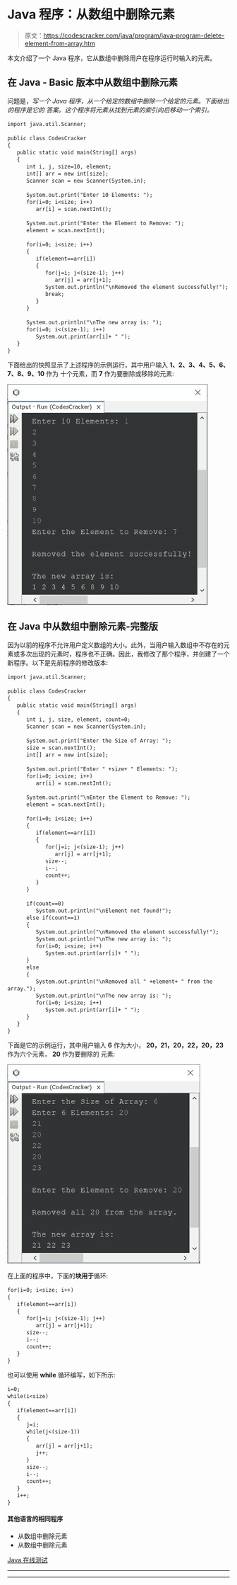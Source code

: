 # Java 程序：从数组中删除元素

> 原文：<https://codescracker.com/java/program/java-program-delete-element-from-array.htm>

本文介绍了一个 Java 程序，它从数组中删除用户在程序运行时输入的元素。

## 在 Java - Basic 版本中从数组中删除元素

问题是，*写一个 Java 程序，从一个给定的数组中删除一个给定的元素。下面给出的程序是它的 答案。这个程序将元素从找到元素的索引向后移动一个索引。*

```
import java.util.Scanner;

public class CodesCracker
{
   public static void main(String[] args)
   {
      int i, j, size=10, element;
      int[] arr = new int[size];
      Scanner scan = new Scanner(System.in);

      System.out.print("Enter 10 Elements: ");
      for(i=0; i<size; i++)
         arr[i] = scan.nextInt();

      System.out.print("Enter the Element to Remove: ");
      element = scan.nextInt();

      for(i=0; i<size; i++)
      {
         if(element==arr[i])
         {
            for(j=i; j<(size-1); j++)
               arr[j] = arr[j+1];
            System.out.println("\nRemoved the element successfully!");
            break;
         }
      }

      System.out.println("\nThe new array is: ");
      for(i=0; i<(size-1); i++)
         System.out.print(arr[i]+ " ");
   }
}
```

下面给出的快照显示了上述程序的示例运行，其中用户输入 **1、2、3、4、5、6、7、8、9、10** 作为 十个元素，而 **7** 作为要删除或移除的元素:

![java remove element from array](img/90215b16e69c968fb179896cbb7d6d4f.png)

## 在 Java 中从数组中删除元素-完整版

因为以前的程序不允许用户定义数组的大小。此外，当用户输入数组中不存在的元素或多次出现的元素时，程序也不正确。因此，我修改了那个程序，并创建了一个新程序。以下是先前程序的修改版本:

```
import java.util.Scanner;

public class CodesCracker
{
   public static void main(String[] args)
   {
      int i, j, size, element, count=0;
      Scanner scan = new Scanner(System.in);

      System.out.print("Enter the Size of Array: ");
      size = scan.nextInt();
      int[] arr = new int[size];

      System.out.print("Enter " +size+ " Elements: ");
      for(i=0; i<size; i++)
         arr[i] = scan.nextInt();

      System.out.print("\nEnter the Element to Remove: ");
      element = scan.nextInt();

      for(i=0; i<size; i++)
      {
         if(element==arr[i])
         {
            for(j=i; j<(size-1); j++)
               arr[j] = arr[j+1];
            size--;
            i--;
            count++;
         }
      }

      if(count==0)
         System.out.println("\nElement not found!");
      else if(count==1)
      {
         System.out.println("\nRemoved the element successfully!");
         System.out.println("\nThe new array is: ");
         for(i=0; i<size; i++)
            System.out.print(arr[i]+ " ");
      }
      else
      {
         System.out.println("\nRemoved all " +element+ " from the array.");
         System.out.println("\nThe new array is: ");
         for(i=0; i<size; i++)
            System.out.print(arr[i]+ " ");
      }
   }
}
```

下面是它的示例运行，其中用户输入 **6** 作为大小， **20，21，20，22，20，23** 作为六个元素， **20** 作为要删除的 元素:

![remove element from array java program](img/d2b7ba1a8314602bbab2081502ad2889.png)

在上面的程序中，下面的**块用于**循环:

```
for(i=0; i<size; i++)
{
   if(element==arr[i])
   {
      for(j=i; j<(size-1); j++)
         arr[j] = arr[j+1];
      size--;
      i--;
      count++;
   }
}
```

也可以使用 **while** 循环编写，如下所示:

```
i=0;
while(i<size)
{
   if(element==arr[i])
   {
      j=i;
      while(j<(size-1))
      {
         arr[j] = arr[j+1];
         j++;
      }
      size--;
      i--;
      count++;
   }
   i++;
}
```

#### 其他语言的相同程序

*   从数组中删除元素
*   从数组中删除元素

[Java 在线测试](/exam/showtest.php?subid=1)

* * *

* * *